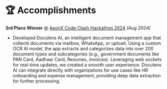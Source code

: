 # 🏆 Accomplishments

**3rd Place Winner** @ [AeonX Code Clash Hackathon 2024](https://www.aeonx.digital/) _(Aug 2024)_

- Developed Doculens AI, an intelligent document management app that collects documents via mailbox, WhatsApp, or upload. Using a custom OCR AI model, the app extracts and categorizes data into over 200 document types and subcategories (e.g., government documents like PAN Card, Aadhaar Card, Resumes, invoices). Leveraging web sockets for real-time updates, we created a smooth user experience. Doculens AI can integrate directly with organizations for use cases like HR onboarding and expense management, providing deep data extraction for further processing.
